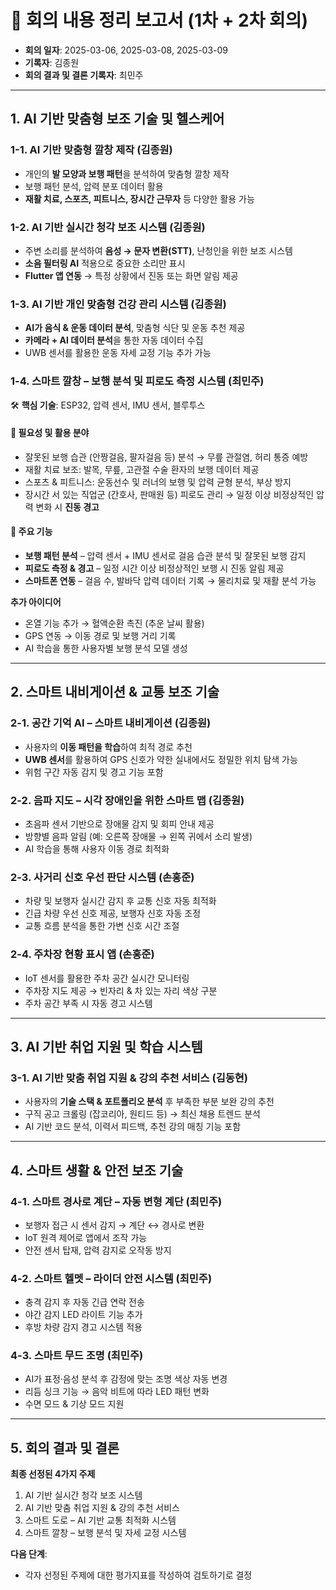 # 📘 회의 내용 정리 보고서 (1차 + 2차 회의)

- **회의 일자**: 2025-03-06, 2025-03-08, 2025-03-09  
- **기록자**: 김종원  
- **회의 결과 및 결론 기록자**: 최민주

---

## 1. AI 기반 맞춤형 보조 기술 및 헬스케어

### 1-1. AI 기반 맞춤형 깔창 제작 (김종원)
- 개인의 **발 모양과 보행 패턴**을 분석하여 맞춤형 깔창 제작
- 보행 패턴 분석, 압력 분포 데이터 활용
- **재활 치료, 스포츠, 피트니스, 장시간 근무자** 등 다양한 활용 가능

### 1-2. AI 기반 실시간 청각 보조 시스템 (김종원)
- 주변 소리를 분석하여 **음성 → 문자 변환(STT)**, 난청인을 위한 보조 시스템
- **소음 필터링 AI** 적용으로 중요한 소리만 표시
- **Flutter 앱 연동** → 특정 상황에서 진동 또는 화면 알림 제공

### 1-3. AI 기반 개인 맞춤형 건강 관리 시스템 (김종원)
- **AI가 음식 & 운동 데이터 분석**, 맞춤형 식단 및 운동 추천 제공
- **카메라 + AI 데이터 분석**을 통한 자동 데이터 수집
- UWB 센서를 활용한 운동 자세 교정 기능 추가 가능

### 1-4. 스마트 깔창 – 보행 분석 및 피로도 측정 시스템 (최민주)
🛠 **핵심 기술**: ESP32, 압력 센서, IMU 센서, 블루투스

#### 📌 필요성 및 활용 분야
- 잘못된 보행 습관 (안짱걸음, 팔자걸음 등) 분석 → 무릎 관절염, 허리 통증 예방
- 재활 치료 보조: 발목, 무릎, 고관절 수술 환자의 보행 데이터 제공
- 스포츠 & 피트니스: 운동선수 및 러너의 보행 및 압력 균형 분석, 부상 방지
- 장시간 서 있는 직업군 (간호사, 판매원 등) 피로도 관리 → 일정 이상 비정상적인 압력 변화 시 **진동 경고**

#### 📌 주요 기능
- **보행 패턴 분석** – 압력 센서 + IMU 센서로 걸음 습관 분석 및 잘못된 보행 감지
- **피로도 측정 & 경고** – 일정 시간 이상 비정상적인 보행 시 진동 알림 제공
- **스마트폰 연동** – 걸음 수, 발바닥 압력 데이터 기록 → 물리치료 및 재활 분석 가능

**추가 아이디어**
- 온열 기능 추가 → 혈액순환 촉진 (추운 날씨 활용)
- GPS 연동 → 이동 경로 및 보행 거리 기록
- AI 학습을 통한 사용자별 보행 분석 모델 생성

---

## 2️. 스마트 내비게이션 & 교통 보조 기술

### 2-1. 공간 기억 AI – 스마트 내비게이션 (김종원)
- 사용자의 **이동 패턴을 학습**하여 최적 경로 추천
- **UWB 센서**를 활용하여 GPS 신호가 약한 실내에서도 정밀한 위치 탐색 가능
- 위험 구간 자동 감지 및 경고 기능 포함

### 2-2. 음파 지도 – 시각 장애인을 위한 스마트 맵 (김종원)
- 초음파 센서 기반으로 장애물 감지 및 회피 안내 제공
- 방향별 음파 알림 (예: 오른쪽 장애물 → 왼쪽 귀에서 소리 발생)
- AI 학습을 통해 사용자 이동 경로 최적화

### 2-3. 사거리 신호 우선 판단 시스템 (손홍준)
- 차량 및 보행자 실시간 감지 후 교통 신호 자동 최적화
- 긴급 차량 우선 신호 제공, 보행자 신호 자동 조정
- 교통 흐름 분석을 통한 가변 신호 시간 조절

### 2-4. 주차장 현황 표시 앱 (손홍준)
- IoT 센서를 활용한 주차 공간 실시간 모니터링
- 주차장 지도 제공 → 빈자리 & 차 있는 자리 색상 구분
- 주차 공간 부족 시 자동 경고 시스템

---

## 3. AI 기반 취업 지원 및 학습 시스템

### 3-1. AI 기반 맞춤 취업 지원 & 강의 추천 서비스 (김동현)
- 사용자의 **기술 스택 & 포트폴리오 분석** 후 부족한 부분 보완 강의 추천
- 구직 공고 크롤링 (잡코리아, 원티드 등) → 최신 채용 트렌드 분석
- AI 기반 코드 분석, 이력서 피드백, 추천 강의 매칭 기능 포함

---

## 4. 스마트 생활 & 안전 보조 기술

### 4-1. 스마트 경사로 계단 – 자동 변형 계단 (최민주)
- 보행자 접근 시 센서 감지 → 계단 ↔ 경사로 변환
- IoT 원격 제어로 앱에서 조작 가능
- 안전 센서 탑재, 압력 감지로 오작동 방지

### 4-2. 스마트 헬멧 – 라이더 안전 시스템 (최민주)
- 충격 감지 후 자동 긴급 연락 전송
- 야간 감지 LED 라이트 기능 추가
- 후방 차량 감지 경고 시스템 적용

### 4-3. 스마트 무드 조명 (최민주)
- AI가 표정·음성 분석 후 감정에 맞는 조명 색상 자동 변경
- 리듬 싱크 기능 → 음악 비트에 따라 LED 패턴 변화
- 수면 모드 & 기상 모드 지원

---

## 5. 회의 결과 및 결론

**최종 선정된 4가지 주제**
1. AI 기반 실시간 청각 보조 시스템  
2. AI 기반 맞춤 취업 지원 & 강의 추천 서비스  
3. 스마트 도로 – AI 기반 교통 최적화 시스템  
4. 스마트 깔창 – 보행 분석 및 자세 교정 시스템

**다음 단계**:
- 각자 선정된 주제에 대한 평가지표를 작성하여 검토하기로 결정
